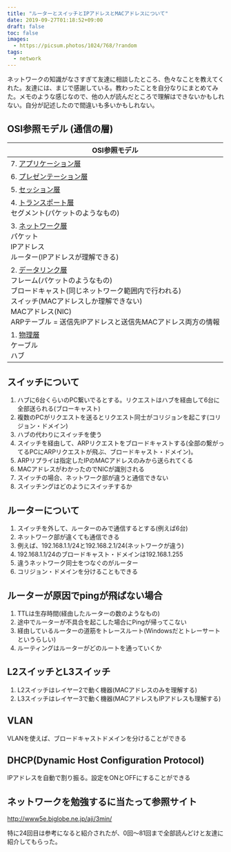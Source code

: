```yaml
---
title: "ルーターとスイッチとIPアドレスとMACアドレスについて"
date: 2019-09-27T01:18:52+09:00
draft: false
toc: false
images:
  - https://picsum.photos/1024/768/?random
tags:
  - network
---
```


ネットワークの知識がなさすぎて友達に相談したところ、色々なことを教えてくれた。友達には、まじで感謝している。教わったことを自分なりにまとめてみた。メモのような感じなので、他の人が読んだところで理解はできないかもしれない。自分が記述したので間違いも多いかもしれない。

## OSI参照モデル (通信の層)

|OSI参照モデル|
| ------------------------------------------------------------ |
| 7.  [アプリケーション層](https://ja.wikipedia.org/wiki/アプリケーション層)<br /> |
| 6.  [プレゼンテーション層](https://ja.wikipedia.org/wiki/プレゼンテーション層)<br /> |
| 5.  [セッション層](https://ja.wikipedia.org/wiki/セッション層)<br /> |
| 4.  [トランスポート層](https://ja.wikipedia.org/wiki/トランスポート層)<br />セグメント(パケットのようなもの) |
| 3.  [ネットワーク層](https://ja.wikipedia.org/wiki/ネットワーク層)<br />パケット<br />IPアドレス<br />ルーター(IPアドレスが理解できる) |
| 2.  [データリンク層](https://ja.wikipedia.org/wiki/データリンク層)<br />フレーム(パケットのようなもの)<br />ブロードキャスト(同じネットワーク範囲内で行われる)<br />スイッチ(MACアドレスしか理解できない)<br />MACアドレス(NIC)<br />ARPテーブル = 送信先IPアドレスと送信先MACアドレス両方の情報 |
| 1.  [物理層](https://ja.wikipedia.org/wiki/物理層)<br />ケーブル<br />ハブ |

## スイッチについて

1. ハブに6台くらいのPC繋いでるとする。リクエストはハブを経由して6台に全部送られる(ブローキャスト)
1. 複数のPCがリクエストを送るとリクエスト同士がコリジョンを起こす(コリジョン・ドメイン)
1. ハブの代わりにスイッチを使う
1. スイッチを経由して、ARPリクエストをブロードキャストする(全部の繋がってるPCにARPリクエストが飛ぶ、ブロードキャスト・ドメイン)。
1. ARPリプライは指定したIPのMACアドレスのみから送られてくる
1. MACアドレスがわかったのでNICが識別される
1. スイッチの場合、ネットワーク部が違うと通信できない
1. スイッチングはどのようにスイッチするか

## ルーターについて

1. スイッチを外して、ルーターのみで通信するとする(例えば6台)
1. ネットワーク部が違くても通信できる
1. 例えば、192.168.1.1/24と192.168.2.1/24(ネットワークが違う)
1. 192.168.1.1/24のブロードキャスト・ドメインは192.168.1.255
1. 違うネットワーク同士をつなぐのがルーター
1. コリジョン・ドメインを分けることもできる

## ルーターが原因でpingが飛ばない場合

1. TTLは生存時間(経由したルーターの数のようなもの)
1. 途中でルーターが不具合を起こした場合にPingが帰ってこない
1. 経由しているルーターの道筋をトレースルート(Windowsだとトレーサートというらしい)
1. ルーティングはルーターがどのルートを通っていくか

## L2スイッチとL3スイッチ

1. L2スイッチはレイヤー2で動く機器(MACアドレスのみを理解する)
1. L3スイッチはレイヤー3で動く機器(MACアドレスもIPアドレスも理解する)

## VLAN

VLANを使えば、ブロードキャストドメインを分けることができる

## DHCP(Dynamic Host Configuration Protocol)

IPアドレスを自動で割り振る。設定をONとOFFにすることができる

## ネットワークを勉強するに当たって参照サイト

http://www5e.biglobe.ne.jp/aji/3min/

特に24回目は参考になると紹介されたが、0回〜81回まで全部読んどけと友達に紹介してもらった。
